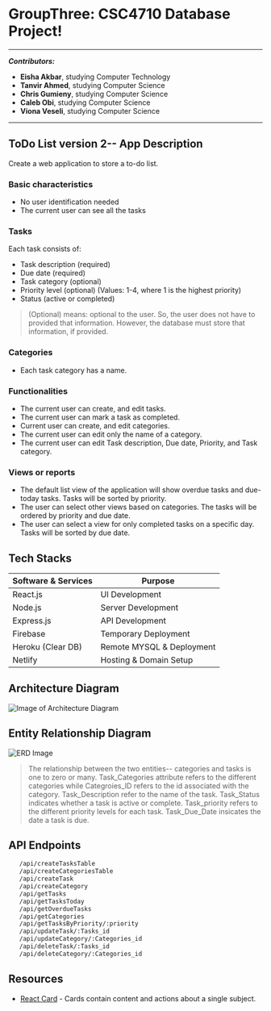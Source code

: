 # GroupThree: CSC4710 Database Project!

---
**_Contributors:_** 
  - **Eisha Akbar**, studying Computer Technology 
  - **Tanvir Ahmed**, studying Computer Science
  - **Chris Gumieny**, studying Computer Science 
  - **Caleb Obi**, studying Computer Science
  - **Viona Veseli**, studying Computer Science
---

## ToDo List version 2-- App Description
Create a web application to store a to-do list.

### Basic characteristics
- No user identification needed 
- The current user can see all the tasks

### Tasks
Each task consists of:
- Task description (required)
- Due date (required)
- Task category (optional)
- Priority level (optional) (Values: 1-4, where 1 is the highest priority)
- Status (active or completed)
> (Optional) means: optional to the user. So, the user does not have to provided that information. However, the database must store that information, if provided.

### Categories
- Each task category has a name.

### Functionalities
-	The current user can create, and edit tasks.
-	The current user can mark a task as completed.
-	Current user can create, and edit categories. 
-	The current user can edit only the name of a category.
-	The current user can edit Task description, Due date, Priority, and Task category.

### Views or reports
-	The default list view of the application will show overdue tasks and due-today tasks. Tasks will be sorted by priority.
-	The user can select other views based on categories. The tasks will be ordered by priority and due date.
-	The user can select a view for only completed tasks on a specific day. Tasks will be sorted by due date.

## Tech Stacks
| Software & Services | Purpose |
| ------ | ------ |
| React.js | UI Development |
| Node.js | Server Development |
| Express.js | API Development |
| Firebase | Temporary Deployment |
| Heroku (Clear DB) | Remote MYSQL & Deployment |
| Netlify | Hosting & Domain Setup |

## Architecture Diagram
![Image of Architecture Diagram](https://user-images.githubusercontent.com/82237730/142081881-732fc3bc-afa9-4136-b7bb-ae82a67a6e5e.png)

## Entity Relationship Diagram
![ERD Image](https://user-images.githubusercontent.com/82237730/144655619-fe58422f-e46d-495e-a6e7-4375d1fa5e20.png)
> The relationship between the two entities-- categories and tasks is one to zero or many. Task_Categories attribute refers to the different categories while Categroies_ID refers to the id associated with the category. Task_Description refer to the name of the task. Task_Status indicates whether a task is active or complete. Task_priority refers to the different priority levels for each task. Task_Due_Date insicates the date a task is due. 

## API Endpoints
```sh
   /api/createTasksTable
   /api/createCategoriesTable
   /api/createTask
   /api/createCategory
   /api/getTasks
   /api/getTasksToday
   /api/getOverdueTasks
   /api/getCategories
   /api/getTasksByPriority/:priority
   /api/updateTask/:Tasks_id
   /api/updateCategory/:Categories_id
   /api/deleteTask/:Tasks_id
   /api/deleteCategory/:Categories_id
   ```   
## Resources
- [React Card](https://mui.com/components/cards/) - Cards contain content and actions about a single subject.

